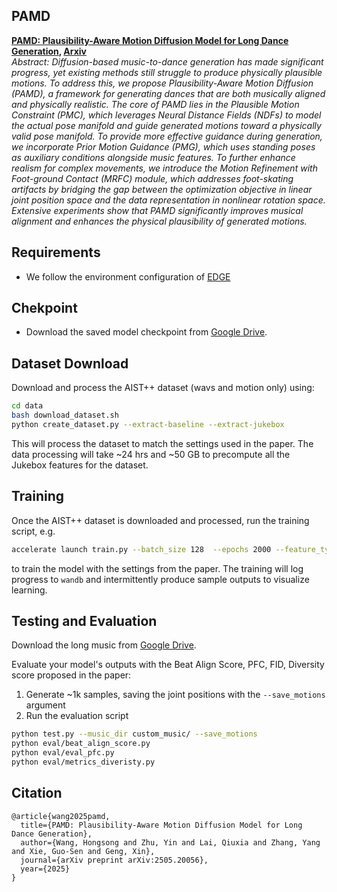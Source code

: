 ## PAMD
**[PAMD: Plausibility-Aware Motion Diffusion Model for Long Dance Generation](https://www.arxiv.org/abs/2505.20056), [Arxiv](https://arxiv.org/html/2505.20056v1)**<br>
*Abstract: Diffusion-based music-to-dance generation has made significant progress, yet existing methods still struggle to produce physically plausible motions. To address this, we propose Plausibility-Aware Motion Diffusion (PAMD), a framework for generating dances that are both musically aligned and physically realistic. The core of PAMD lies in the Plausible Motion Constraint (PMC), which leverages Neural Distance Fields (NDFs) to model the actual pose manifold and guide generated motions toward a physically valid pose manifold. To provide more effective guidance during generation, we incorporate Prior Motion Guidance (PMG), which uses standing poses as auxiliary conditions alongside music features. To further enhance realism for complex movements, we introduce the Motion Refinement with Foot-ground Contact (MRFC) module, which addresses foot-skating artifacts by bridging the gap between the optimization objective in linear joint position space and the data representation in nonlinear rotation space. Extensive experiments show that PAMD significantly improves musical alignment and enhances the physical plausibility of generated motions.*
## Requirements
* We follow the environment configuration of [EDGE](https://github.com/Stanford-TML/EDGE) 

## Chekpoint
* Download the saved model checkpoint from [Google Drive](https://drive.google.com/file/d/1kC_nK1eLYkGLDTVFofC1rLyvLFHzB9ue/view?usp=drive_link).

## Dataset Download
Download and process the AIST++ dataset (wavs and motion only) using:
```.bash
cd data
bash download_dataset.sh
python create_dataset.py --extract-baseline --extract-jukebox
```
This will process the dataset to match the settings used in the paper. The data processing will take ~24 hrs and ~50 GB to precompute all the Jukebox features for the dataset.

## Training
Once the AIST++ dataset is downloaded and processed, run the training script, e.g.
```.bash
accelerate launch train.py --batch_size 128  --epochs 2000 --feature_type jukebox --learning_rate 0.0002
```
to train the model with the settings from the paper. The training will log progress to `wandb` and intermittently produce sample outputs to visualize learning.

## Testing and  Evaluation
Download the long music from [Google Drive](https://drive.google.com/file/d/1d2sqwQfW3f4XcNyYx3oWXdDQphrhfokj/view?usp=drive_link).

Evaluate your model's outputs with the Beat Align Score, PFC, FID, Diversity score proposed in the paper:
1. Generate ~1k samples, saving the joint positions with the `--save_motions` argument
2. Run the evaluation script
```.bash
python test.py --music_dir custom_music/ --save_motions
python eval/beat_align_score.py
python eval/eval_pfc.py
python eval/metrics_diveristy.py
```

## Citation
```
@article{wang2025pamd,
  title={PAMD: Plausibility-Aware Motion Diffusion Model for Long Dance Generation},
  author={Wang, Hongsong and Zhu, Yin and Lai, Qiuxia and Zhang, Yang and Xie, Guo-Sen and Geng, Xin},
  journal={arXiv preprint arXiv:2505.20056},
  year={2025}
}
```
